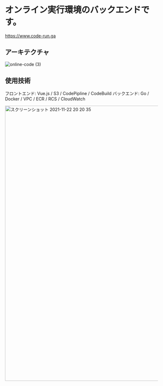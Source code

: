 # オンライン実行環境のバックエンドです。

https://www.code-run.ga

## アーキテクチャ

![online-code (3)](https://user-images.githubusercontent.com/73768462/146975799-ea2552f8-4808-467d-a176-966cde7fdabd.png)

## 使用技術

フロントエンド: Vue.js / S3 / CodePipline / CodeBuild
バックエンド: Go / Docker / VPC / ECR / RCS / CloudWatch

<img width="908" alt="スクリーンショット 2021-11-22 20 20 35" src="https://user-images.githubusercontent.com/73768462/142853210-00cb0479-43d9-4233-acd7-2ee723cbb855.png">
